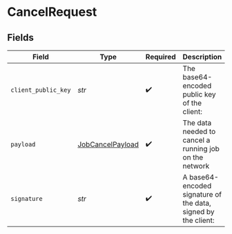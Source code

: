 # CancelRequest

 


## Fields

| Field                                                         | Type                                                          | Required                                                      | Description                                                   |
| ------------------------------------------------------------- | ------------------------------------------------------------- | ------------------------------------------------------------- | ------------------------------------------------------------- |
| `client_public_key`                                           | *str*                                                         | :heavy_check_mark:                                            | The base64-encoded public key of the client:                  |
| `payload`                                                     | [JobCancelPayload](../../models/shared/jobcancelpayload.md)   | :heavy_check_mark:                                            | The data needed to cancel a running job on the network        |
| `signature`                                                   | *str*                                                         | :heavy_check_mark:                                            | A base64-encoded signature of the data, signed by the client: |
